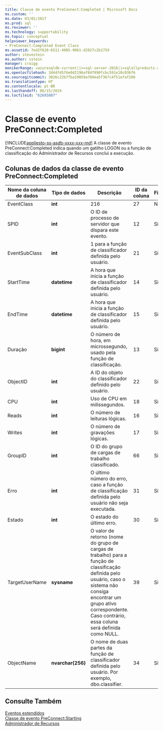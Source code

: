 ```yaml
---
title: Classe de evento PreConnect:Completed | Microsoft Docs
ms.custom: ''
ms.date: 03/01/2017
ms.prod: sql
ms.reviewer: ''
ms.technology: supportability
ms.topic: conceptual
helpviewer_keywords:
- PreConnect:Completed Event Class
ms.assetid: 7ed2f620-6511-4985-9961-d2927c2b1759
author: stevestein
ms.author: sstein
manager: craigg
monikerRange: =azuresqldb-current||>=sql-server-2016||=sqlallproducts-allversions||>=sql-server-linux-2017||=azuresqldb-mi-current
ms.openlocfilehash: 3d44fd5f6e0d2196af84f890fcbc591e10c036f6
ms.sourcegitcommit: 3026c22b7fba19059a769ea5f367c4f51efaf286
ms.translationtype: HT
ms.contentlocale: pt-BR
ms.lasthandoff: 06/15/2019
ms.locfileid: "62693807"
---
```

# <a name="preconnectcompleted-event-class"></a>Classe de evento PreConnect:Completed
[!INCLUDE[appliesto-ss-asdb-xxxx-xxx-md](../../includes/appliesto-ss-asdb-xxxx-xxx-md.md)]
  A classe de evento PreConnect:Completed indica quando um gatilho LOGON ou a função de classificação do Administrador de Recursos conclui a execução.  
  
## <a name="preconnectcompleted-event-class-data-columns"></a>Colunas de dados da classe de evento PreConnect:Completed  
  
|Nome da coluna de dados|Tipo de dados|Descrição|ID da coluna|Filtrável|  
|----------------------|---------------|-----------------|---------------|----------------|  
|EventClass|**int**|216|27|Não|  
|SPID|**int**|O ID de processo de servidor que dispara este evento.|12|Sim|  
|EventSubClass|**int**|1 para a função de classificador definida pelo usuário.|21|Sim|  
|StartTime|**datetime**|A hora que inicia a função de classificador definida pelo usuário.|14|Sim|  
|EndTime|**datetime**|A hora que inicia a função de classificador definida pelo usuário.|15|Sim|  
|Duração|**bigint**|O número de hora, em microssegundo, usado pela função de classificação.|13|Sim|  
|ObjectID|**int**|A ID do objeto do classificador definido pelo usuário.|22|Sim|  
|CPU|**int**|Uso de CPU em milissegundos.|18|Sim|  
|Reads|**int**|O número de leituras lógicas.|16|Sim|  
|Writes|**int**|O número de gravações lógicas.|17|Sim|  
|GroupID|**int**|O ID do grupo de cargas de trabalho classificado.|66|Sim|  
|Erro|**int**|O último número do erro, caso a função de classificação definida pelo usuário não seja executada.|31|Sim|  
|Estado|**int**|O estado do último erro.|30|Sim|  
|TargetUserName|**sysname**|O valor de retorno (nome do grupo de cargas de trabalho) para a função de classificação definida pelo usuário, caso o sistema não consiga encontrar um grupo ativo correspondente. Caso contrário, essa coluna será definida como NULL.|39|Sim|  
|ObjectName|**nvarchar(256)**|O nome de duas partes da função de classificador definida pelo usuário. Por exemplo, dbo.classifier.|34|Sim|  
  
## <a name="see-also"></a>Consulte Também  
 [Eventos estendidos](../../relational-databases/extended-events/extended-events.md)   
 [Classe de evento PreConnect:Starting](../../relational-databases/event-classes/preconnect-starting-event-class.md)   
 [Administrador de Recursos](../../relational-databases/resource-governor/resource-governor.md)  
  
  
